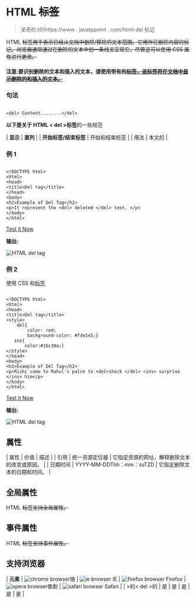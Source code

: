 # HTML ~~标签~~

> 吴奇珍:t0]https://www . javatppoint . com/html-del 标记

HTML ~~标签用于表示已经从文档中删除/移除的文本范围。它用作已删除内容的标记。浏览器通常通过在删除的文本中划一条线来呈现它，尽管这可以使用 CSS 属性进行更改。~~

#### 注意:要识别删除的文本和插入的文本，请使用带有~~的<ins>标签，该标签将在文档中显示删除的和插入的文本。</ins>~~

### 句法

```

<del> Content........</del>

```

**以下是关于 HTML < del >标签**的一些规范

| **显示** | **直列** |
| **开始标签/结束标签** | 开始和结束标签 |
| 用法 | 本文的 |

### 例 1

```

<!DOCTYPE html>
<html>
<head>
<title>Del tag</title>
</head>
<body>
<h2>Example of Del Tag</h2>
<p>It represent the <del> deleted </del> text. </p>
</body>
</html>

```

[Test it Now](https://www.javatpoint.com/oprweb/test.jsp?filename=htmldeltag)

**输出:**

![HTML del tag](../Images/6035c7f5de0daeed753ae04218a0bbd3.png)

### 例 2

使用 CSS 和<ins>标签</ins>

```

<!DOCTYPE html>
<html>
<head>
<title>Del tag</title>
<style>
	del{
		color: red;
		background-color: #fde1e5;}
   ins{
       color:#16c39a;}
</style>
</head>
<body>
<h2>Example of Del Tag</h2>
<p>Rishi came to Rahul's palce to <del>shock </del> <ins> surprise </ins> him</p>
</body>
</html>

```

[Test it Now](https://www.javatpoint.com/oprweb/test.jsp?filename=htmldeltag2)

**输出:**

![HTML del tag](../Images/e9e20f1d1acfe6baebe3433d6f0be93a.png)

## 属性

| 属性 | 价值 | 描述 |
| 引用 | 统一资源定位器 | 它指定资源的网址，解释删除文本的改变或原因。 |
| 日期时间 | YYYY-MM-DDThh：mm：ssTZD | 它指定删除文本的日期和时间。 |

## 全局属性

HTML ~~标签支持全局属性。~~

## 事件属性

HTML ~~标签支持事件属性。~~

## 支持浏览器

| **元素** | ![chrome browser](../Images/4fbdc93dc2016c5049ed108e7318df19.png)铬 | ![ie browser](../Images/83dd23df1fe8373fd5bf054b2c1dd88b.png) IE | ![firefox browser](../Images/4f001fff393888a8a807ed29b28145d1.png) Firefox | ![opera browser](../Images/6cad4a592cc69a052056a0577b4aac65.png)歌剧 | ![safari browser](../Images/a0f6a9711a92203c5dc5c127fe9c9fca.png) Safari |
| >的< del >的 | 是 | 是 | 是 | 是 | 是 |